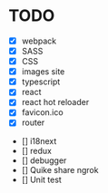# TODO

- [X] webpack
- [X] SASS
- [X] CSS
- [X] images site
- [X] typescript
- [X] react
- [X] react hot reloader
- [X] favicon.ico
- [X] router
- [] i18next
- [] redux
- [] debugger
- [] Quike share ngrok
- [] Unit test
